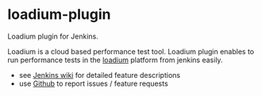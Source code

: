 # loadium-plugin

Loadium plugin for Jenkins.

Loadium is a cloud based performance test tool. Loadium plugin enables to run performance tests in the [loadium](https://loadium.com) platform from jenkins easily.

* see [Jenkins wiki](https://wiki.jenkins.io/display/JENKINS/Loadium+Test+Runner+Plugin) for detailed feature descriptions
* use [Github](https://github.com) to report issues / feature requests
